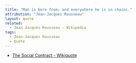 ```yaml
---
title: "Man is born free; and everywhere he is in chains."
attribution: "Jean-Jacques Rousseau"
layout: quote
related:
  - Jean Jacques Rousseau - Wikipedia
tags:
  - Jean-Jacques Rousseau
  - Quote
---
```


* [The Social Contract - Wikiquote](https://en.wikiquote.org/wiki/The_Social_Contract)